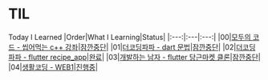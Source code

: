 # TIL
Today I Learned
|Order|What I Learning|Status|
|:---:|:---|:---:|
|00|[모두의 코드 - 씹어먹는 c++ 강좌](https://modoocode.com/134)|[잠깐중단](https://github.com/hermin9804/TIL/tree/main/cpp/modoocode_%EC%94%B9%EC%96%B4%EB%A8%B9%EB%8A%94c%2B%2B)|
|01|[더코딩파파 - dart 문법](https://www.youtube.com/watch?v=ZkYge2v61wU&t=14s)|[잠깐중단](https://github.com/hermin9804/TIL/tree/main/dart)|
|02|[더코딩파파 - flutter recipe_app](https://www.youtube.com/watch?v=Jf2tB6te6HE)|[완료](https://github.com/hermin9804/TIL/tree/main/flutter/theCodingPaPa/recipes)|
|03|[개발하는 남자 - flutter 당근마켓 클론](https://www.youtube.com/watch?v=aYeBFDnPbkY&list=PLgRxBCVPaZ_3R0h7mCkLJ1RKh7XRvoZdF)|[잠깐중단](https://github.com/hermin9804/TIL/tree/main/flutter/programmingMen/carot_market)|
|04|[생활코딩 - WEB1](https://www.youtube.com/watch?v=tZooW6PritE&list=PLuHgQVnccGMDZP7FJ_ZsUrdCGH68ppvPb)|[진행중](https://github.com/hermin9804/TIL/tree/main/web/web1)|
